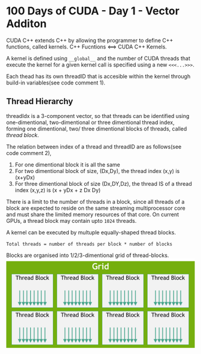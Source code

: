 # 100 Days of CUDA - Day 1 - Vector Additon
CUDA C++ extends C++ by allowing the programmer to define C++ functions, called kernels. C++ Fucntions <==> CUDA C++ Kernels.

A kernel is defined using ```__global__``` and the number of CUDA threads that execute the kernel for a given kernel call is specified using a new ```<<<...>>>```.

Each thead has its own threadID that is accesible within the kernel through build-in variables(see code comment 1).

## Thread Hierarchy
threadIdx is a 3-component vector, so that threads can be identified using one-dimentional, two-dimentional or three dimentional thread index, forming one dimentional, two/ three dimentional blocks of threads, called *thread block*.

The relation between index of a thread and threadID are as follows(see code comment 2),
<ol>
<li>For one dimentional block it is all the same</li>
<li>For two dimentional block of size, (Dx,Dy), the thread index (x,y) is (x+yDx)</li>
<li>For three dimentional block of size (Dx,DY,Dz), the thread IS of a thread index (x,y,z) is (x + yDx + z Dx Dy)</li>
</ol>

There is a limit to the number of threads in a block, since all threads of a block are expected to reside on the same streaming multiprocessor core and must share the limited memory resources of that core. On current GPUs, a thread block may contain upto ```1024``` threads.

A kernel can be executed by multuple equally-shaped thread blocks.
```
Total threads = number of threads per block * number of blocks
```

Blocks are organised into 1/2/3-dimentional grid of thread-blocks.
![Thread Blocks](../images/grid-of-thread-blocks.png)